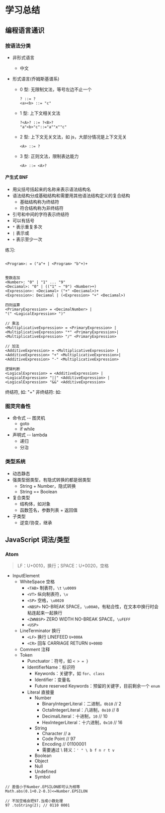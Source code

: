 # 学习总结

## 编程语言通识

### 按语法分类

- 非形式语言
  - 中文
- 形式语言(乔姆斯基谱系)

  - 0 型: 无限制文法，等号左边不止一个
    ```
    ? ::= ?
    <a><b> ::= "c"
    ```
  - 1 型: 上下文相关文法
    ```
    ?<A>? ::= ?<B>?
    "a"<b>"c"::="a""x""c"
    ```
  - 2 型: 上下文无关文法，如 js，大部分情况是上下文无关
    ```
    <A> ::= ?
    ```
  - 3 型: 正则文法，限制表达能力

    ```
    <A> ::= <A>?

    ```

#### 产生式 BNF

- 用尖括号括起来的名称来表示语法结构名
- 语法结构分成基础结构和需要用其他语法结构定义的复合结构
  - 基础结构称为终结符
  - 符合结构称为非终结符
- 引号和中间的字符表示终结符
- 可以有括号
- `*` 表示重复多次
- `|` 表示或
- `+` 表示至少一次

练习:

```

<Program>: = ("a"+ | <Program> "b"+)+


整数连加
<Number>: "0" | "1" ... "9"
<Deciamal>: "0" | (("1" ~ "9") <Number>+)
<Expression>: <Deciamal> ("+" <Deciamal>)+
<Expression>: Deciamal | (<Expression> "+" <Deciamal>)

四则运算
<PrimaryExpression> = <DecimalNumber> |
"(" <LogicalExpression> ")"

// 乘法
<MultiplicativeExpression> = <PrimaryExpression> |
<MultiplicativeExpression> "*" <PrimaryExpression>|
<MultiplicativeExpression> "/" <PrimaryExpression>

// 加法
<AdditiveExpression> = <MultiplicativeExpression> |
<AdditiveExpression> "+" <MultiplicativeExpression>|
<AdditiveExpression> "-" <MultiplicativeExpression>

逻辑判断
<LogicalExpression> = <AdditiveExpression> |
<LogicalExpression> "||" <AdditiveExpression> |
<LogicalExpression> "&&" <AdditiveExpression>

```

终结符, 如: "+"
非终结符: 如: <LogicalExpression>

### 图灵完备性

- 命令式 -- 图灵机
  - goto
  - if while
- 声明式 -- lambda
  - 递归
  - 分治

### 类型系统

- 动态静态
- 强类型弱类型，有隐式转换的都是弱类型
  - String + Number，隐式转换
  - String == Boolean
- 复合类型
  - 结构体，如对象
  - 函数签名，参数列表 + 返回值
- 子类型
  - 逆变/协变，继承

## JavaScript 词法/类型

### Atom

> LF：U+0010，换行；SPACE：U+0020，空格

- InputElement
  - WhiteSpace 空格
    - `<TAB>` 制表符，`\t` `\u0009`
    - `<VT>` 纵向制表符，`\v`
    - `<SP>` 空格，`\u0020`
    - `<NBSP>` NO-BREAK SPACE，`\u00A0`，有粘合性，在文本中换行时会粘连起来一起换行
    - `<ZWNBSP>` ZERO WIDTH NO-BREAK SPACE，`\uFEFF`
    - `<USP>`
  - LineTerminator 换行
    - `<LF>` 换行 LINEFEED `U+000A`
    - `<CR>` 回车 CARRIAGE RETURN `U+000D`
  - Comment 注释
  - Token
    - Punctuator：符号，如 `< > = }`
    - IdentifierName：标识符
      - Keywords：关键字，如 `for`、`class`
      - Identifier：变量名
      - Future reserved Keywords：预留的关键字，目前剩余一个 `enum`
    - Literal 直接量
      - Number
        - BinaryIntegerLiteral：二进制，`0b10` // 2
        - OctalIntegerLiteral：八进制，`0o10` // 8
        - DecimalLiteral：十进制，`10` // 10
        - HexIntegerLiteral：十六进制，`0x10` // 16
      - String
        - Character   // a
        - Code Point  // 97
        - Encoding    // 01100001
        - 需要通过 \ 转义：`' " \ b f n r t v`
      - Boolean
      - Object
      - Null
      - Undefined
      - Symbol

```
// 差值小于Number.EPSILON即可认为相等
Math.abs(0.1+0.2-0.3)<=Number.EPSILON

// 不加空格会把97.当成小数处理
97 .toString(2); // 0110 0001
```
